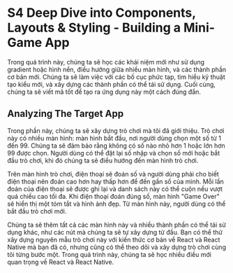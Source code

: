 # S4 Deep Dive into Components, Layouts & Styling - Building a Mini-Game App

Trong quá trình này, chúng ta sẽ học các khái niệm mới như sử dụng gradient hoặc hình nền, điều hướng giữa nhiều màn hình, và các thành phần cơ bản mới. Chúng ta sẽ làm việc với các bố cục phức tạp, tìm hiểu kỹ thuật tạo kiểu mới, và xây dựng các thành phần có thể tái sử dụng. Cuối cùng, chúng ta sẽ viết mã tốt để tạo ra ứng dụng này một cách đúng đắn.

## Analyzing The Target App

Trong phần này, chúng ta sẽ xây dựng trò chơi mà tôi đã giới thiệu. Trò chơi này có nhiều màn hình: màn hình bắt đầu, nơi người dùng chọn một số từ 1 đến 99. Chúng ta sẽ đảm bảo rằng không có số nào nhỏ hơn 1 hoặc lớn hơn 99 được chọn. Người dùng có thể đặt lại số nhập và chọn số mới hoặc bắt đầu trò chơi, khi đó chúng ta sẽ điều hướng đến màn hình trò chơi.

Trên màn hình trò chơi, điện thoại sẽ đoán số và người dùng phải cho biết điện thoại nên đoán cao hơn hay thấp hơn để đến gần số của mình. Mỗi lần đoán của điện thoại sẽ được ghi lại và danh sách này có thể cuộn nếu vượt quá chiều cao tối đa. Khi điện thoại đoán đúng số, màn hình "Game Over" sẽ hiển thị một tóm tắt và hình ảnh đẹp. Từ màn hình này, người dùng có thể bắt đầu trò chơi mới.

Chúng ta sẽ thêm tất cả các màn hình này và nhiều thành phần có thể tái sử dụng khác, như các nút mà chúng ta sẽ tự xây dựng từ đầu. Bạn có thể thử xây dựng nguyên mẫu trò chơi này với kiến thức cơ bản về React và React Native mà bạn đã có, nhưng cũng có thể theo dõi và xây dựng trò chơi cùng tôi từng bước một. Trong quá trình này, chúng ta sẽ học nhiều điều mới quan trọng về React và React Native.
